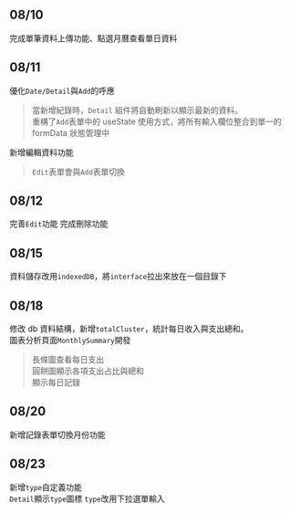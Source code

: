 ## 08/10

完成單筆資料上傳功能、點選月曆查看單日資料

## 08/11

優化`Date/Detail`與`Add`的呼應

> 當新增紀錄時，`Detail` 組件將自動刷新以顯示最新的資料。  
> 重構了`Add`表單中的 useState 使用方式，將所有輸入欄位整合到單一的 formData 狀態管理中

新增編輯資料功能

> `Edit`表單會與`Add`表單切換

## 08/12

完善`Edit`功能
完成刪除功能

## 08/15

資料儲存改用`indexedDB`，將`interface`拉出來放在一個目錄下

## 08/18

修改 db 資料結構，新增`totalCluster`，統計每日收入與支出總和。  
圖表分析頁面`MonthlySummary`開發

> 長條圖查看每日支出  
> 圓餅圖顯示各項支出占比與總和  
> 顯示每日記錄

## 08/20

新增記錄表單切換月份功能

## 08/23

新增`type`自定義功能  
`Detail`顯示`type`圖標
`type`改用下拉選單輸入
